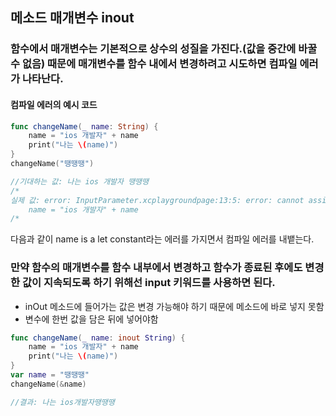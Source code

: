 ## 메소드 매개변수 inout 

### 함수에서 매개변수는 기본적으로 상수의 성질을 가진다.(값을 중간에 바꿀 수 없음) 때문에 매개변수를 함수 내에서 변경하려고 시도하면 컴파일 에러가 나타난다. 

#### 컴파일 에러의 예시 코드
``` swift 
func changeName(_ name: String) {
    name = "ios 개발자" + name
    print("나는 \(name)")
}
changeName("땡땡땡")

//기대하는 값: 나는 ios 개발자 땡땡땡
/*
실제 값: error: InputParameter.xcplaygroundpage:13:5: error: cannot assign to value: 'name' is a 'let' constant
    name = "ios 개발자" + name
/*
```
다음과 같이 name is a let constant라는 에러를 가지면서 컴파일 에러를 내뱉는다. 

### 만약 함수의 매개변수를 함수 내부에서 변경하고 함수가 종료된 후에도 변경한 값이 지속되도록 하기 위해선 input 키워드를 사용하면 된다.
- inOut 메소드에 들어가는 값은 변경 가능해야 하기 때문에 메소드에 바로 넣지 못함
- 변수에 한번 값을 담은 뒤에 넣어야함 

``` swift 
func changeName(_ name: inout String) {
    name = "ios 개발자" + name
    print("나는 \(name)")
}
var name = "땡땡땡"
changeName(&name)

//결과: 나는 ios개발자땡땡땡
```
